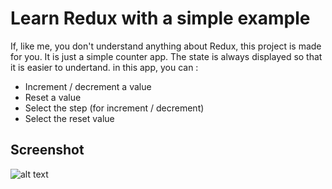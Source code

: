 # Learn Redux with a simple example

If, like me, you don't understand anything about Redux, this project is made for you. It is just a simple counter app. The state is always displayed so that it is easier to undertand. in this app, you can :

* Increment / decrement a value
* Reset a value
* Select the step (for increment / decrement)
* Select the reset value

## Screenshot

![alt text](https://i.ibb.co/8K5bTnS/Screenshot-1549058168.png)